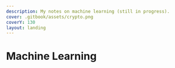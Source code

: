 ```yaml
---
description: My notes on machine learning (still in progress).
cover: .gitbook/assets/crypto.png
coverY: 130
layout: landing
---
```


# Machine Learning

